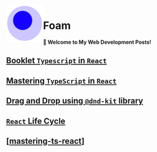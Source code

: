 <img src="attachments/foam-icon.png" width=100 align="left">

# Foam

**👋 Welcome to My Web Development Posts!**

## [Booklet `Typescript` in `React`](./dev/booklet-ts-in-react.md)
## [Mastering `TypeScript` in `React`](./dev/mastering-ts-react.md)
## [Drag and Drop using `@dnd-kit` library](./dev/dnd-kit.md)
## [`React` Life Cycle](./dev/react-rendering-life-cycle.md)
## [[mastering-ts-react]]




[//begin]: # "Autogenerated link references for markdown compatibility"
[mastering-ts-react]: dev/mastering-ts-react.md "Mastering TypeScript in React: A Comprehensive Reference Guide"
[//end]: # "Autogenerated link references"
